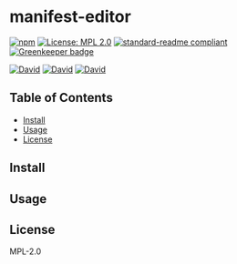 # manifest-editor

[![npm](https://img.shields.io/npm/v/joyent-manifest-editor.svg?style=flat-square)](https://www.npmjs.com/package/joyent-manifest-editor)
[![License: MPL 2.0](https://img.shields.io/badge/License-MPL%202.0-brightgreen.svg?style=flat-square)](https://opensource.org/licenses/MPL-2.0)
[![standard-readme compliant](https://img.shields.io/badge/standard--readme-OK-green.svg?style=flat-square)](https://github.com/RichardLitt/standard-readme)
[![Greenkeeper badge](https://img.shields.io/badge/greenkeeper-enabled-brightgreen.svg?style=flat-square)](https://greenkeeper.io/)

[![David](https://img.shields.io/david/yldio/joyent-manifest-editor.svg?style=flat-square)](https://david-dm.org/yldio/joyent-manifest-editor)
[![David](https://img.shields.io/david/dev/yldio/joyent-manifest-editor.svg?style=flat-square)](https://david-dm.org/yldio/joyent-manifest-editor?type=dev)
[![David](https://img.shields.io/david/peer/yldio/joyent-manifest-editor.svg?style=flat-square)](https://david-dm.org/yldio/joyent-manifest-editor?type=peer)

## Table of Contents

- [Install](#install)
- [Usage](#usage)
- [License](#license)

## Install

## Usage

## License

MPL-2.0
